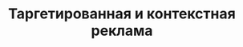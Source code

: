 ---
    slug: targetirovannaya-i-kontekstnaya-reklama
    title: 'Таргетированная и контекстная реклама'
    description: 'Создание таргетированных и контекстных рекламных кампаний нацеленных на интересы вашей целевой аудитории.'
    cover: '/images/project-2.png'
    link: '/portfolio/targetirovannaya-i-kontekstnaya-reklama'
---